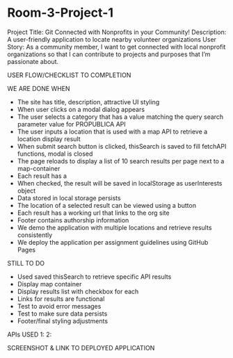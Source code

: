 # Room-3-Project-1
Project Title: Git Connected with Nonprofits in your Community!
Description: A user-friendly application to locate nearby volunteer organizations
User Story: As a community member, I want to get connected with local nonprofit organizations so that I can contribute to projects and purposes that I’m passionate about.  

USER FLOW/CHECKLIST TO COMPLETION

WE ARE DONE WHEN
- The site has title, description, attractive UI styling
- When user clicks on <open form> a modal dialog appears
- The user selects a category that has a value matching the query search parameter value for PROPUBLICA API
- The user inputs a location that is used with a map API to retrieve a location display result
- When submit search button is clicked, thisSearch is saved to fill fetchAPI functions, modal is closed
- The page reloads to display a list of 10 search results per page next to a map-container
- Each result has a <checkbox>
- When checked, the result will be saved in localStorage as userInterests object
- Data stored in local storage persists
- The location of a selected result can be viewed using a <find org> button
- Each result has a working url that links to the org site
- Footer contains authorship information
- We demo the application with multiple locations and retrieve results consistently
- We deploy the application per assignment guidelines using GitHub Pages

STILL TO DO
- Used saved thisSearch to retrieve specific API results
- Display map container
- Display results list with checkbox for each
- Links for results are functional
- Test to avoid error messages
- Test to make sure data persists
- Footer/final styling adjustments

APIs USED
1: 
2: 

SCREENSHOT & LINK TO DEPLOYED APPLICATION